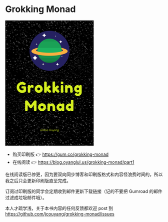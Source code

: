 # Grokking Monad

[<img src=./images/cover.png height=400px />](https://gumroad.com/l/grokking-monad)

- 购买印刷版 :point_right: https://gum.co/grokking-monad 
- 在线阅读 :point_right: https://blog.oyanglul.us/grokking-monad/part1

在线阅读版已停更，因为要双向同步博客和印刷版格式和内容怪浪费时间的，所以我之后只会更新印刷版直至完成。

订阅过印刷版的同学会定期收到邮件更新下载链接（记的不要把 Gumroad 的邮件过滤成垃圾邮件哦）。

本人才疏学浅，关于本书内容的任何反馈都欢迎 post 到 https://github.com/jcouyang/grokking-monad/issues 
